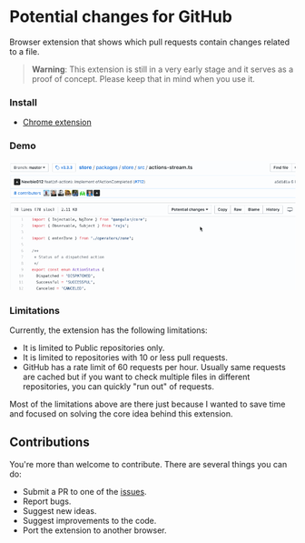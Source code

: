 # Potential changes for GitHub

Browser extension that shows which pull requests contain changes related to a file.

> **Warning**: This extension is still in a very early stage and it serves as a proof of concept. Please keep that in mind when you use it.

### Install

* [Chrome extension](https://chrome.google.com/webstore/detail/potential-changes-for-git/neehipoljbecacjcgcceflmlikiadkob)

### Demo 

![Demo](demo.gif)

### Limitations

Currently, the extension has the following limitations:
- It is limited to Public repositories only.
- It is limited to repositories with 10 or less pull requests.
- GitHub has a rate limit of 60 requests per hour. Usually same requests are cached but if you want to check multiple files in different repositories, you can quickly "run out" of requests.

Most of the limitations above are there just because I wanted to save time and focused on solving the core idea behind this extension.

## Contributions

You're more than welcome to contribute. There are several things you can do:

* Submit a PR to one of the [issues](https://github.com/dzhavat/potential-changes-for-github/issues).
* Report bugs.
* Suggest new ideas.
* Suggest improvements to the code.
* Port the extension to another browser.
